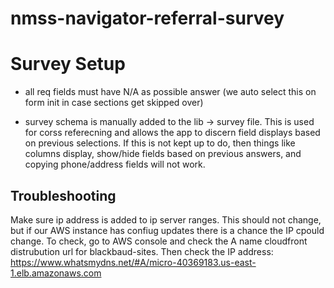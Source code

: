 # nmss-navigator-referral-survey

# Survey Setup
- all req fields must have N/A as possible answer (we auto select this on form init in case sections get skipped over)

- survey schema is manually added to the lib -> survey file. This is used for corss referecning and allows the app to discern field displays based on previous selections. If this is not kept up to do, then things like columns display, show/hide fields based on previous answers, and copying phone/address fields will not work.

## Troubleshooting
Make sure ip address is added to ip server ranges. This should not change, but if our AWS instance has confiug updates there is a chance the IP cpould change. To check, go to AWS console and check the A name cloudfront distrubution url for blackbaud-sites. Then check the IP address:
https://www.whatsmydns.net/#A/micro-40369183.us-east-1.elb.amazonaws.com


